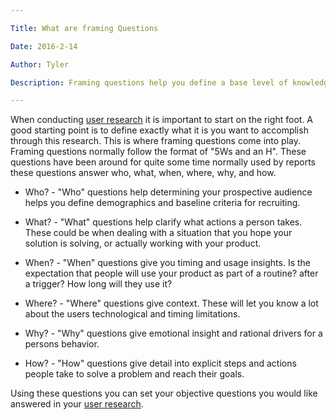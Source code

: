 ```yaml
---

Title: What are framing Questions

Date: 2016-2-14

Author: Tyler

Description: Framing questions help you define a base level of knowledge when doing user research

---
```


When conducting [user research](http://tymerry.com/getting-started-with-user-interview-prep.html) it is important to start on the right foot. A good starting point is to define exactly what it is you want to accomplish through this research. This is where framing questions come into play. Framing questions normally follow the format of \"5Ws and an H\". These questions have been around for quite some time normally used by reports these questions answer who, what, when, where, why, and how.

-   Who? - \"Who\" questions help determining your prospective audience helps you define demographics and baseline criteria for recruiting.

-   What? - \"What\" questions help clarify what actions a person takes. These could be when dealing with a situation that you hope your solution is solving, or actually working with your product.

-   When? - \"When\" questions give you timing and usage insights. Is the expectation that people will use your product as part of a routine? after a trigger? How long will they use it?

-   Where? - \"Where\" questions give context. These will let you know a lot about the users technological and timing limitations.

-   Why? - \"Why\" questions give emotional insight and rational drivers for a persons behavior.

-   How? - \"How\" questions give detail into explicit steps and actions people take to solve a problem and reach their goals.

Using these questions you can set your objective questions you would like answered in your [user research](http://tymerry.com/getting-started-with-user-interview-prep.html).
